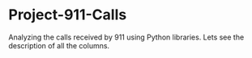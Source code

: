 # Project-911-Calls
Analyzing the calls received by 911 using Python libraries.
Lets see the description of all the columns.

